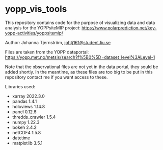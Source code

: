 # yopp_vis_tools
This repository contains code for the purpose of visualizing data and data analysis for the YOPPsiteMIP project:
https://www.polarprediction.net/key-yopp-activities/yoppsitemip/

Author: Johanna Tjernström, johtj161@student.liu.se

Files are taken from the YOPP dataportal:
https://yopp.met.no/metsis/search?f%5B0%5D=dataset_level%3ALevel-1

Note that the observational files are not yet in the data portal, they sould be added shortly.
In the meantime, as these files are too big to be put in this repository contact me if you want access to these.

Libraries used:
  - xarray 2022.3.0
  - pandas 1.4.1
  - holoviews 1.14.8
  - panel 0.12.6
  - thredds_crawler 1.5.4 
  - numpy 1.22.3
  - bokeh 2.4.2 
  - netCDF4 1.5.8
  - datetime 
  - matplotlib 3.5.1
